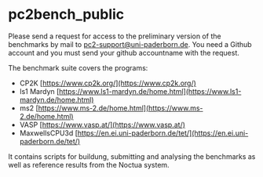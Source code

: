 # pc2bench_public

Please send a request for access to the preliminary version of the benchmarks by mail to pc2-support@uni-paderborn.de. You need a Github account and you must send your github accountname with the request.

The benchmark suite covers the programs:
* CP2K [https://www.cp2k.org/](https://www.cp2k.org/)
* ls1 Mardyn [https://www.ls1-mardyn.de/home.html](https://www.ls1-mardyn.de/home.html)
* ms2 [https://www.ms-2.de/home.html](https://www.ms-2.de/home.html)
* VASP [https://www.vasp.at/](https://www.vasp.at/)
* MaxwellsCPU3d [https://en.ei.uni-paderborn.de/tet/](https://en.ei.uni-paderborn.de/tet/)

It contains scripts for buildung, submitting and analysing the benchmarks as well as reference results from the Noctua system.
